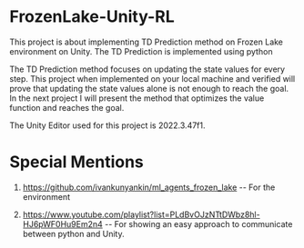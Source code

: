 # FrozenLake-Unity-RL
This project is about implementing TD Prediction method on Frozen Lake environment on Unity. The TD Prediction is implemented using python

The TD Prediction method focuses on updating the state values for every step. This project when implemented on your local machine and verified will prove that updating the state values alone is not enough to reach the goal. In the next project I will present the method that optimizes the value function and reaches the goal.

The Unity Editor used for this project is 2022.3.47f1.

# Special Mentions
1. https://github.com/ivankunyankin/ml_agents_frozen_lake -- For the environment

2. https://www.youtube.com/playlist?list=PLdBvOJzNTtDWbz8hl-HJ6pWF0Hu9Em2n4 -- For showing an easy approach to communicate between python and Unity.
